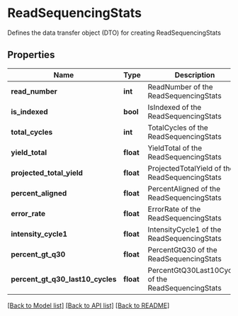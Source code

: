 # ReadSequencingStats

Defines the data transfer object (DTO) for creating ReadSequencingStats

## Properties
Name | Type | Description | Notes
------------ | ------------- | ------------- | -------------
**read_number** | **int** | ReadNumber of the ReadSequencingStats | 
**is_indexed** | **bool** | IsIndexed of the ReadSequencingStats | [optional] 
**total_cycles** | **int** | TotalCycles of the ReadSequencingStats | [optional] 
**yield_total** | **float** | YieldTotal of the ReadSequencingStats | [optional] 
**projected_total_yield** | **float** | ProjectedTotalYield of the ReadSequencingStats | [optional] 
**percent_aligned** | **float** | PercentAligned of the ReadSequencingStats | [optional] 
**error_rate** | **float** | ErrorRate of the ReadSequencingStats | [optional] 
**intensity_cycle1** | **float** | IntensityCycle1 of the ReadSequencingStats | [optional] 
**percent_gt_q30** | **float** | PercentGtQ30 of the ReadSequencingStats | [optional] 
**percent_gt_q30_last10_cycles** | **float** | PercentGtQ30Last10Cycles of the ReadSequencingStats | [optional] 

[[Back to Model list]](../README.md#documentation-for-models) [[Back to API list]](../README.md#documentation-for-api-endpoints) [[Back to README]](../README.md)


